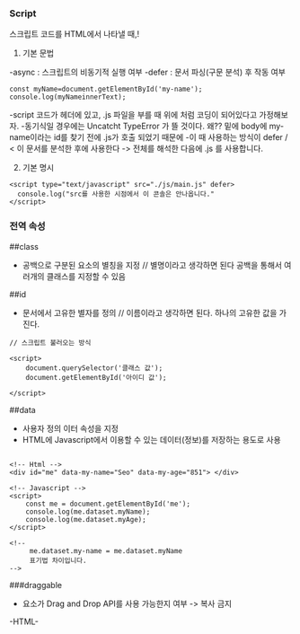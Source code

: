 ### Script
스크립트 코드를 HTML에서 나타낼 때,!

1. 기본 문법

-async : 스크립트의 비동기적 실행 여부 
-defer : 문서 파싱(구문 분석) 후 작동 여부 

```
const myName=document.getElementById('my-name');
console.log(myNameinnerText);

```
-script 코드가 헤더에 있고, .js 파일을 부를 때 위에 처럼 코딩이 되어있다고 가정해보자. 
-동기식일 경우에는 Uncatcht TypeError 가 뜰 것이다. 왜?? 밑에 body에 my-name이라는 id를 찾기 전에 .js가 호출 되었기 때문에
-이 때 사용하는 방식이 defer / < 이 문서를 분석한 후에 사용한다 -> 전체를 해석한 다음에 .js 를 사용합니다. 

2. 기본 명시

```
<script type="text/javascript" src="./js/main.js" defer>
  console.log("src를 사용한 시점에서 이 콘솔은 안나옵니다."
</script>
```

### 전역 속성 

##class
- 공백으로 구분된 요소의 별칭을 지정 // 별명이라고 생각하면 된다 공백을 통해서 여러개의 클래스를 지정할 수 있음

##id
- 문서에서 고유한 별자를 정의 // 이름이라고 생각하면 된다. 하나의 고유한 값을 가진다.

```
// 스크립트 불러오는 방식

<script>
    document.querySelector('클래스 값');
    document.getElementById('아이디 값');
    
</script>
```

##data
- 사용자 정의 이터 속성을 지정
- HTML에 Javascript에서 이용할 수 있는 데이터(정보)를 저장하는 용도로 사용

```

<!-- Html -->
<div id="me" data-my-name="Seo" data-my-age="851"> </div>

<!-- Javascript -->
<script>
    const me = document.getElementById('me');
    console.log(me.dataset.myName);
    console.log(me.dataset.myAge);
</script>

<!-- 
     me.dataset.my-name = me.dataset.myName
     표기법 차이입니다.
-->
```

###draggable
- 요소가 Drag and Drop API를 사용 가능한지 여부 -> 복사 금지

-HTML-
